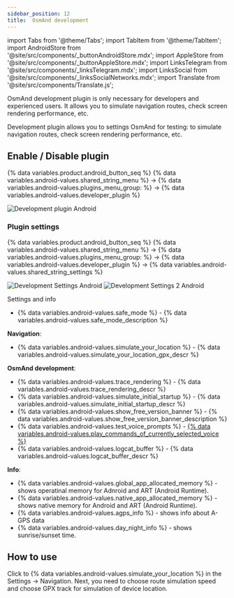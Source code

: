 ```yaml
---
sidebar_position: 12
title:  OsmAnd development
---
```


import Tabs from '@theme/Tabs';
import TabItem from '@theme/TabItem';
import AndroidStore from '@site/src/components/_buttonAndroidStore.mdx';
import AppleStore from '@site/src/components/_buttonAppleStore.mdx';
import LinksTelegram from '@site/src/components/_linksTelegram.mdx';
import LinksSocial from '@site/src/components/_linksSocialNetworks.mdx';
import Translate from '@site/src/components/Translate.js';

OsmAnd development plugin is only necessary for developers and experienced users. It allows you to simulate navigation routes, check screen rendering performance, etc.


Development plugin allows you to settings OsmAnd for testing: to simulate navigation routes, check screen rendering performance, etc.


## Enable / Disable plugin

{% data variables.product.android_button_seq %} {% data variables.android-values.shared_string_menu %} → {% data variables.android-values.plugins_menu_group: %} → {% data variables.android-values.developer_plugin %}

![Development plugin Android](@site/static/img/plugins/development/development_plugin_android.png)


### Plugin settings

{% data variables.product.android_button_seq %} {% data variables.android-values.shared_string_menu %} → {% data variables.android-values.plugins_menu_group: %} → {% data variables.android-values.developer_plugin %} → {% data variables.android-values.shared_string_settings %}

![Development Settings Android](@site/static/img/plugins/development/development_plugin_settings_android.png) ![Development Settings 2 Android](@site/static/img/plugins/development/development_plugin_settings_2_android.png)


Settings and info
- {% data variables.android-values.safe_mode %} - {% data variables.android-values.safe_mode_description %}

**Navigation**:

- {% data variables.android-values.simulate_your_location %} - {% data variables.android-values.simulate_your_location_gpx_descr %} 

**OsmAnd development**:

- {% data variables.android-values.trace_rendering %} - {% data variables.android-values.trace_rendering_descr %} 
- {% data variables.android-values.simulate_initial_startup %} - {% data variables.android-values.simulate_initial_startup_descr %}
- {% data variables.android-values.show_free_version_banner %} - {% data variables.android-values.show_free_version_banner_description %} 
- {% data variables.android-values.test_voice_prompts %} - [{% data variables.android-values.play_commands_of_currently_selected_voice %}](/docs/documentation/navigation/voice-navigation#testing-of-voice-prompts-android) 
- {% data variables.android-values.logcat_buffer %} - {% data variables.android-values.logcat_buffer_descr %}

**Info**:

- {% data variables.android-values.global_app_allocated_memory %} - shows operatinal memory for Adnroid and ART (Android Runtime).
- {% data variables.android-values.native_app_allocated_memory %} - shows native memory for Android and ART (Android Runtime).
- {% data variables.android-values.agps_info %} - shows info about A-GPS data
- {% data variables.android-values.day_night_info %} - shows sunrise/sunset time.

## How to use

Click to {% data variables.android-values.simulate_your_location %} in the Settings → Navigation. 
Next, you need to choose route simulation speed and choose GPX track for simulation of device location.
